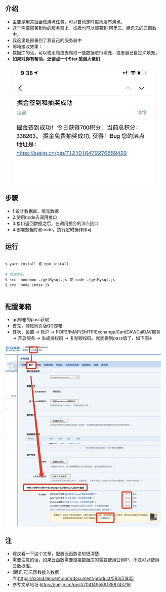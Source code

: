 

## 介绍
- 主要是用来掘金做沸点任务，可以自动定时每天发布沸点。
- 这个需要部署到你的服务器上，或者也可以部署到 阿里云、腾讯云的云函数中。
- 我这里是部署到了我自己的服务器中
- 邮箱接收效果：
- 数据库的话，可以使用爬虫去爬取一些数据进行填充，或者自己自定义填充。
-  <b> 如果对你有帮助，还请点一个Star 感谢大佬们 </b>
<img src="./static/qq.jpg" alt style="display: block; margin: 0 auto; max-width: 100%;">

## 步骤
- 1.设计数据库、填充数据
- 2.使用node去调用接口
- 3.接口返回数据之后，在调用掘金的沸点接口
- 4.部署数据库和node，执行定时操作即可

## 运行
```bash

$ yarn install 或 npm install

# 顺序执行
$ src  nodemon ./getMysql.js 或 node ./getMysql.js
$ src  node index.js    
 
```

## 配置邮箱
- qq邮箱的pass获取
- 首先，登陆网页版QQ邮箱
- 其次，设置 -> 账户 -> POP3/IMAP/SMTP/Exchange/CardDAV/CalDAV服务 -> 开启服务 -> 生成授权码 -> 复制授权码。就能得到pass值了，如下图↓
<img src="./static/mailbox.jpg" alt style="display: block; margin: 0 auto; max-width: 100%;">


## 注
- 建议看一下这个文章，配置云函数讲的很清楚
- 需要注意的话，如果云函数需要链接数据库的需要使用公网IP，不过可以使用云数据库。
- (腾讯云)云函数接入数据库:https://cloud.tencent.com/document/product/583/51935
- 参考文章地址:https://juejin.cn/post/7041495891388743716   
